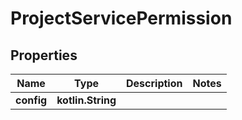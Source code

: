 
# ProjectServicePermission

## Properties
| Name | Type | Description | Notes |
| ------------ | ------------- | ------------- | ------------- |
| **config** | **kotlin.String** |  |  |



